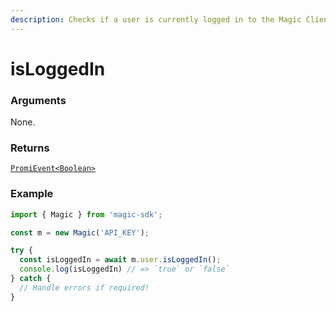 ```yaml
---
description: Checks if a user is currently logged in to the Magic Client-side SDK.
---
```


# isLoggedIn

### Arguments

None.

### Returns

[`PromiEvent<Boolean>`](../promievents.md)

### Example

```typescript
import { Magic } from 'magic-sdk';

const m = new Magic('API_KEY');

try {
  const isLoggedIn = await m.user.isLoggedIn();
  console.log(isLoggedIn) // => `true` or `false`
} catch {
  // Handle errors if required!
}
```



